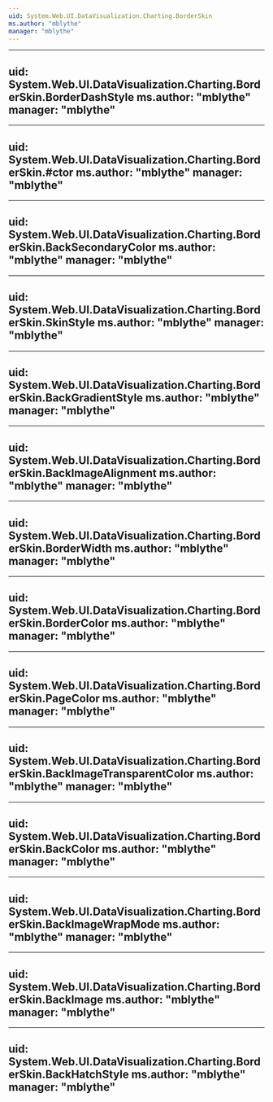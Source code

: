 ```yaml
---
uid: System.Web.UI.DataVisualization.Charting.BorderSkin
ms.author: "mblythe"
manager: "mblythe"
---
```


---
uid: System.Web.UI.DataVisualization.Charting.BorderSkin.BorderDashStyle
ms.author: "mblythe"
manager: "mblythe"
---

---
uid: System.Web.UI.DataVisualization.Charting.BorderSkin.#ctor
ms.author: "mblythe"
manager: "mblythe"
---

---
uid: System.Web.UI.DataVisualization.Charting.BorderSkin.BackSecondaryColor
ms.author: "mblythe"
manager: "mblythe"
---

---
uid: System.Web.UI.DataVisualization.Charting.BorderSkin.SkinStyle
ms.author: "mblythe"
manager: "mblythe"
---

---
uid: System.Web.UI.DataVisualization.Charting.BorderSkin.BackGradientStyle
ms.author: "mblythe"
manager: "mblythe"
---

---
uid: System.Web.UI.DataVisualization.Charting.BorderSkin.BackImageAlignment
ms.author: "mblythe"
manager: "mblythe"
---

---
uid: System.Web.UI.DataVisualization.Charting.BorderSkin.BorderWidth
ms.author: "mblythe"
manager: "mblythe"
---

---
uid: System.Web.UI.DataVisualization.Charting.BorderSkin.BorderColor
ms.author: "mblythe"
manager: "mblythe"
---

---
uid: System.Web.UI.DataVisualization.Charting.BorderSkin.PageColor
ms.author: "mblythe"
manager: "mblythe"
---

---
uid: System.Web.UI.DataVisualization.Charting.BorderSkin.BackImageTransparentColor
ms.author: "mblythe"
manager: "mblythe"
---

---
uid: System.Web.UI.DataVisualization.Charting.BorderSkin.BackColor
ms.author: "mblythe"
manager: "mblythe"
---

---
uid: System.Web.UI.DataVisualization.Charting.BorderSkin.BackImageWrapMode
ms.author: "mblythe"
manager: "mblythe"
---

---
uid: System.Web.UI.DataVisualization.Charting.BorderSkin.BackImage
ms.author: "mblythe"
manager: "mblythe"
---

---
uid: System.Web.UI.DataVisualization.Charting.BorderSkin.BackHatchStyle
ms.author: "mblythe"
manager: "mblythe"
---
